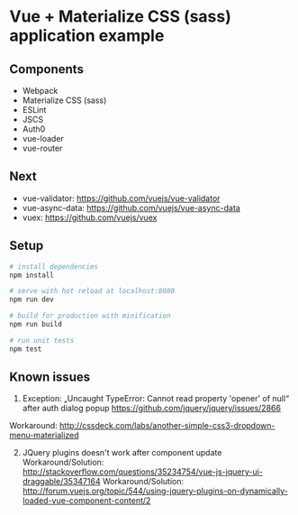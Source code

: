 # Vue + Materialize CSS (sass) application example

## Components

- Webpack
- Materialize CSS (sass)
- ESLint
- JSCS
- Auth0
- vue-loader
- vue-router

## Next

- vue-validator: https://github.com/vuejs/vue-validator
- vue-async-data: https://github.com/vuejs/vue-async-data
- vuex: https://github.com/vuejs/vuex

## Setup

``` bash
# install dependencies
npm install

# serve with hot reload at localhost:8080
npm run dev

# build for production with minification
npm run build

# run unit tests
npm test
```

## Known issues
1) Exception: „Uncaught TypeError: Cannot read property 'opener' of null“ after auth dialog popup
https://github.com/jquery/jquery/issues/2866

Workaround: http://cssdeck.com/labs/another-simple-css3-dropdown-menu-materialized


2) JQuery plugins doesn't work after component update
Workaround/Solution: http://stackoverflow.com/questions/35234754/vue-js-jquery-ui-draggable/35347164
Workaround/Solution: http://forum.vuejs.org/topic/544/using-jquery-plugins-on-dynamically-loaded-vue-component-content/2
